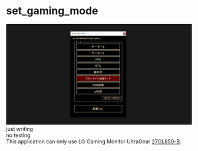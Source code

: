 # set_gaming_mode
![Screenshot](https://github.com/plasticbit/set_gaming_mode/blob/master/img/screen.png)  
just writing  
no testing  
This application can only use LG Gaming Monitor UltraGear [27GL850-B](https://www.lg.com/jp/monitor/lg-27GL850-B).